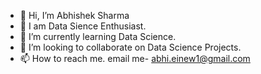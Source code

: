 - 👋 Hi, I’m Abhishek Sharma
- 👀 I am Data Sience Enthusiast.
- 🌱 I’m currently learning Data Science.
- 💞️ I’m looking to collaborate on Data Science Projects.
- 📫 How to reach me. email me- abhi.einew1@gmail.com

<!---
abhiimgk/abhiimgk is a ✨ special ✨ repository because its `README.md` (this file) appears on your GitHub profile.
You can click the Preview link to take a look at your changes.
--->
